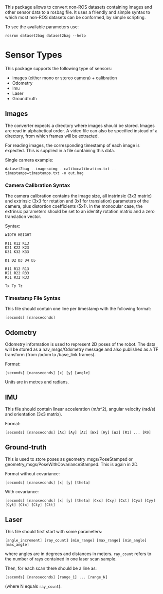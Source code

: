 This package allows to convert non-ROS datasets containing images and other sensor data to a rosbag file. It uses a friendly and simple syntax to which most non-ROS datasets can be conformed, by simple scripting.

To see the available parameters use:

    rosrun dataset2bag dataset2bag --help

# Sensor Types

This package supports the following type of sensors:

* Images (either mono or stereo camera) + calibration
* Odometry
* Imu
* Laser
* Groundtruth

## Images

The converter expects a directory where images should be stored. Images are read in alphabetical order. A video file can also be specified instead of a directory, from which frames will be extracted.

For reading images, the corresponding timestamp of each image is expected. This is supplied in a file containing this data.

Single camera example:

    dataset2bag --images=img --calib=calibration.txt --timestamps=timestamps.txt -o out.bag

### Camera Calibration Syntax

The camera calibration contains the image size, all instrinsic (3x3 matric) and extrinsic (3x3 for rotation and 3x1 for translation) parameters of the camera, plus distortion coefficients (5x1). In the monocular case, the extrinsic parameters should be set to an identity rotation matrix and a zero translation vector.

Syntax:

    WIDTH HEIGHT

    K11 K12 K13
    K21 K22 K23
    K31 K32 K33

    D1 D2 D3 D4 D5

    R11 R12 R13
    R21 R22 R33
    R31 R32 R33

    Tx Ty Tz

### Timestamp File Syntax

This file should contain one line per timestamp with the following format:

    [seconds] [nanoseconds]

## Odometry

Odometry information is used to represent 2D poses of the robot. The data will be stored as a nav_msgs/Odometry message and also published as a TF transform (from /odom to /base_link frames).

Format:

    [seconds] [nanoseconds] [x] [y] [angle]

Units are in metres and radians.

## IMU

This file should contain linear acceleration (m/s^2), angular velocity (rad/s) and orientation (3x3 matrix).

Format:

    [seconds] [nanoseconds] [Ax] [Ay] [Az] [Wx] [Wy] [Wz] [R1] ... [R9]

## Ground-truth

This is used to store poses as geometry_msgs/PoseStamped or geometry_msgs/PoseWithCovarianceStamped. This is again in 2D.

Format without covariance:

    [seconds] [nanoseconds] [x] [y] [theta]

With covariance:

    [seconds] [nanoseconds] [x] [y] [theta] [Cxx] [Cxy] [Cxt] [Cyx] [Cyy] [Cyt] [Ctx] [Cty] [Ctt]

## Laser

This file should first start with some parameters:

    [angle_increment] [ray_count] [min_range] [max_range] [min_angle] [max_angle]

where angles are in degrees and distances in meters. `ray_count` refers to the number of rays contained in one laser scan sample.

Then, for each scan there should be a line as:

    [seconds] [nanoseconds] [range_1] ... [range_N]
    
(where N equals `ray_count`).


